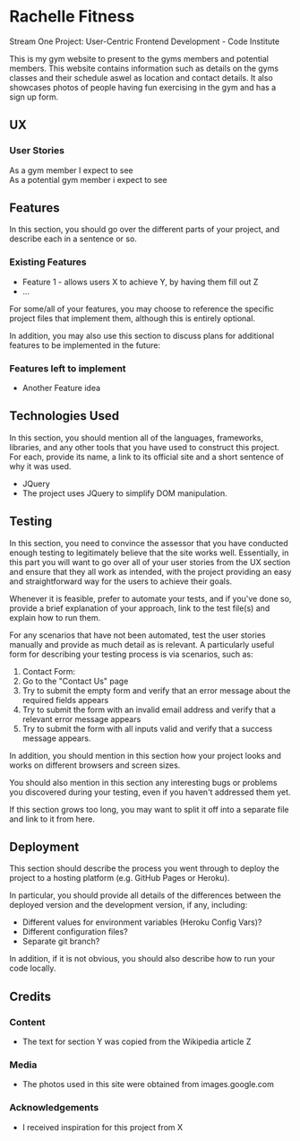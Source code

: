 <h1>Rachelle Fitness</h1>
<p>Stream One Project: User-Centric Frontend Development - Code Institute

This is my gym website to present to the gyms members and potential members. This website contains information such as details on the gyms classes and their schedule aswel as location and contact details. It also showcases photos of people having fun exercising in the gym and has a sign up form.</p>

<h2>UX</h2>
<h3>User Stories</h3>
<p>As a gym member I expect to see <br>
As a potential gym member i expect to see </p>


<h2>Features</h2>
<p>In this section, you should go over the different parts of your project, and describe each in a sentence or so.</p>

<h3>Existing Features</h3>
<ul>
<li>Feature 1 - allows users X to achieve Y, by having them fill out Z</li>
<li>...</li>
</ul>
<p>For some/all of your features, you may choose to reference the specific project files that implement them, although this is entirely optional.

In addition, you may also use this section to discuss plans for additional features to be implemented in the future:</p>

<h3>Features left to implement</h3>
<ul>
<li>Another Feature idea</li>
</ul>

<h2>Technologies Used</h2>
<p>In this section, you should mention all of the languages, frameworks, libraries, and any other tools that you have used to construct this project. For each, provide its name, a link to its official site and a short sentence of why it was used.</p>

<ul>
<li>JQuery</li>
<li> The project uses JQuery to simplify DOM manipulation.</li>
</ul>

<h2>Testing</h2>
<p>In this section, you need to convince the assessor that you have conducted enough testing to legitimately believe that the site works well. Essentially, in this part you will want to go over all of your user stories from the UX section and ensure that they all work as intended, with the project providing an easy and straightforward way for the users to achieve their goals.

Whenever it is feasible, prefer to automate your tests, and if you've done so, provide a brief explanation of your approach, link to the test file(s) and explain how to run them.

For any scenarios that have not been automated, test the user stories manually and provide as much detail as is relevant. A particularly useful form for describing your testing process is via scenarios, such as:</p>
<ol>
<li>Contact Form:</li>
<li>Go to the "Contact Us" page</li>
<li>Try to submit the empty form and verify that an error message about the required fields appears</li>
<li>Try to submit the form with an invalid email address and verify that a relevant error message appears</li>
<li>Try to submit the form with all inputs valid and verify that a success message appears.</li>
</ol>
<p>In addition, you should mention in this section how your project looks and works on different browsers and screen sizes.

You should also mention in this section any interesting bugs or problems you discovered during your testing, even if you haven't addressed them yet.

If this section grows too long, you may want to split it off into a separate file and link to it from here.</p>

<h2>Deployment</h2>
<p>This section should describe the process you went through to deploy the project to a hosting platform (e.g. GitHub Pages or Heroku).

In particular, you should provide all details of the differences between the deployed version and the development version, if any, including:</p>
<ul>
<li>Different values for environment variables (Heroku Config Vars)?</li>
<li>Different configuration files?</li>
<li>Separate git branch?</li>
</ul>
<p>In addition, if it is not obvious, you should also describe how to run your code locally.</p>

<h2>Credits</h2>
<h3>Content</h3>
<ul>
<li>The text for section Y was copied from the Wikipedia article Z</li>
</ul>
<h3>Media</h3>
<ul>
<li>The photos used in this site were obtained from images.google.com</li>
</ul>
<h3>Acknowledgements</h3>
<ul>
<li>I received inspiration for this project from X</li>
</ul>
